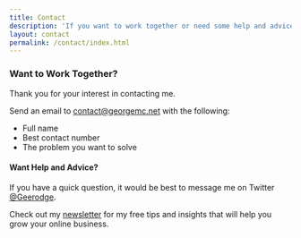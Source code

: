 ```yaml
---
title: Contact
description: 'If you want to work together or need some help and advice, please contact me directly using the form on this page.'
layout: contact
permalink: /contact/index.html
---
```


### Want to Work Together?

Thank you for your interest in contacting me.

Send an email to contact@georgemc.net with the following:

- Full name
- Best contact number
- The problem you want to solve

#### Want Help and Advice?

If you have a quick question, it would be best to message me on Twitter [@Geerodge](https://twitter.com/geerodge).

Check out my [newsletter](/newsletter) for my free tips and insights that will help you grow your online business.